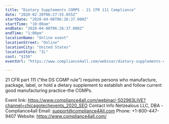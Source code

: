 ```yaml
---
title: "Dietary Supplements CGMPS - 21 CFR 111 Compliance"
date: "2020-02-20T06:27:55.055Z"
startDate: "2020-04-08T06:26:37.000Z"
startTime: "10:00am"
endDate: "2020-04-08T06:26:37.000Z"
endTime: "1:00pm"
locationName: "Online event"
locationStreet: "Online"
locationCity: "United States"
locationState: "IL"
cost: "$150"
eventUrl: "https://www.compliance4all.com/webinar/dietary-supplements-cgmps---21-cfr-111-compliance-502963LIVE"

---
```


21 CFR part 111 ("the DS CGMP rule") requires persons who manufacture, package, label, or hold a dietary supplement to establish and follow current good manufacturing practice-the CGMPs.

Event link:
https://www.compliance4all.com/webinar/-502963LIVE?channel=chicagotechevents_2020_SEO
Contact Info
Netzealous LLC, DBA -Compliance4all
Email: support@compliance4All.com
Phone: +1-800-447-9407
Website: https://www.compliance4all.com/


